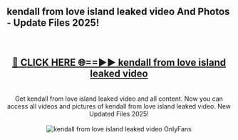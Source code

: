 <h2>kendall from love island leaked video And Photos - Update Files 2025!</h2>
<br>
<div align="center">
<h2><a href="https://top-ai-tools.click/QrbHav" rel="nofollow">🔴 CLICK HERE 🌐==►► kendall from love island leaked video</a></h2>
<br>
Get kendall from love island leaked video and all content. Now you can access all videos and pictures of kendall from love island leaked video. New Updated Files 2025!
<br>
<br>
<a href="https://top-ai-tools.click/QrbHav" rel="nofollow" data-target="animated-image.originalLink"><img src="https://i.ibb.co.com/WyWwxjT/player-gif2.gif" alt="kendall from love island leaked video OnlyFans" style="max-width: 100%; display: inline-block;" data-target="animated-image.originalImage"></a>
</div>
<br>
